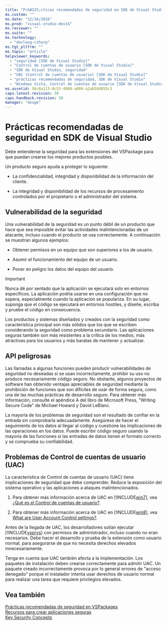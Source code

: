 ```yaml
---
title: "Pr&#225;cticas recomendadas de seguridad en SDK de Visual Studio | Microsoft Docs"
ms.custom: ""
ms.date: "12/16/2016"
ms.prod: "visual-studio-dev14"
ms.reviewer: ""
ms.suite: ""
ms.technology: 
  - "devlang-csharp"
ms.tgt_pltfrm: ""
ms.topic: "article"
helpviewer_keywords: 
  - "seguridad [SDK de Visual Studio]"
  - "Control de cuentas de usuario [SDK de Visual Studio]"
  - "SDK de Visual Studio, seguridad"
  - "UAC (Control de cuentas de usuario) [SDK de Visual Studio]"
  - "prácticas recomendadas de seguridad, SDK de Visual Studio"
  - "Windows Vista, Control de cuentas de usuario [SDK de Visual Studio]"
ms.assetid: 56c8a113-0c53-4969-a009-a2ab58d855c3
caps.latest.revision: 30
caps.handback.revision: 30
manager: "douge"
---
```

# Pr&#225;cticas recomendadas de seguridad en SDK de Visual Studio
Debe entenderse la seguridad para las extensiones del VSPackage para que puedan crearse los mejores productos posibles.  
  
 Un producto seguro ayuda a proteger lo siguiente:  
  
-   La confidencialidad, integridad y disponibilidad de la información del cliente.  
  
-   La integridad y disponibilidad de los recursos de procesamiento controlados por el propietario o el administrador del sistema.  
  
## Vulnerabilidad de la seguridad  
 Una vulnerabilidad de la seguridad es un punto débil de un producto que hace que sea imposible evitar las actividades malintencionadas de un atacante, incluso cuando el producto se usa correctamente. A continuación se muestran algunos ejemplos:  
  
-   Obtener permisos en un equipo que son superiores a los de usuario.  
  
-   Asumir el funcionamiento del equipo de un usuario.  
  
-   Poner en peligro los datos del equipo del usuario.  
  
> [!IMPORTANT]
>  Nunca dé por sentado que la aplicación se ejecutará solo en entornos específicos. La aplicación podría usarse en una configuración que no espera, especialmente cuando la aplicación se populariza. En su lugar, suponga que el código se ejecutará en entornos hostiles, y diseñe, escriba y pruebe el código en consecuencia.  
  
 Los productos y sistemas diseñados y creados con la seguridad como característica principal son más sólidos que los que se escriben considerando la seguridad como problema secundario. Las aplicaciones seguras también son más resistentes a la crítica de los medios, más atractivas para los usuarios y más baratas de mantener y actualizar.  
  
## API peligrosas  
 Las llamadas a algunas funciones pueden producir vulnerabilidades de seguridad no deseadas si se usan incorrectamente, prohibir su uso no produce necesariamente código seguro. No obstante, algunos proyectos de software han obtenido ventajas apreciables de seguridad mediante la prohibición de funciones que son difíciles de usar de forma segura, como una de las muchas prácticas de desarrollo seguro. Para obtener más información, consulte el apéndice A del libro de Microsoft Press, "Writing Secure Code" de Michael Howard y David LeBlanc.  
  
 La mayoría de los problemas de seguridad son el resultado de confiar en la entrada sin comprobarla adecuadamente. Asegúrese de hacer el seguimiento de los datos al llegar al código y cuestione las implicaciones de las operaciones en los datos. Puede escribir código seguro usando la mayoría de las funciones si las entradas de datos tienen el formato correcto y se comprueba su confiabilidad.  
  
## Problemas de Control de cuentas de usuario \(UAC\)  
 La característica de Control de cuentas de usuario \(UAC\) tiene implicaciones de seguridad que debe comprender. Reduce la exposición del sistema operativo y las aplicaciones a ataques malintencionados.  
  
1.  Para obtener más información acerca de UAC en [!INCLUDE[win7](../build/includes/win7_md.md)], vea [¿Qué es el Control de cuentas de usuario?](http://go.microsoft.com/fwlink/?linkid=159927).  
  
2.  Para obtener más información acerca de UAC en [!INCLUDE[win8](../build/includes/win8_md.md)], vea [What are User Account Control settings?](http://windows.microsoft.com/windows-8/what-are-uac-settings).  
  
 Antes de la llegada de UAC, los desarrolladores solían ejecutar [!INCLUDE[vsprvs](../assembler/masm/includes/vsprvs_md.md)] con permisos de administrador, incluso cuando no eran necesarios. Debe hacer el desarrollo y prueba de la extensión como usuario normal, para asegurarse de que no necesita derechos elevados innecesariamente.  
  
 Tenga en cuenta que UAC también afecta a la implementación. Los paquetes de instalación deben crearse correctamente para admitir UAC. Un paquete creado incorrectamente provoca por lo general errores de "acceso denegado" porque el instalador intenta usar derechos de usuario normal para realizar una tarea que requiere privilegios elevados.  
  
## Vea también  
 [Prácticas recomendadas de seguridad en VSPackages](../Topic/Best%20Practices%20for%20Security%20in%20VSPackages.md)   
 [Recursos para crear aplicaciones seguras](http://msdn.microsoft.com/es-es/0ebf5f69-76f2-498a-a2df-83cf3443e132)   
 [Key Security Concepts](../Topic/Key%20Security%20Concepts.md)